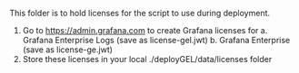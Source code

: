 This folder is to hold licenses for the script to use during deployment.

1. Go to https://admin.grafana.com to create Grafana licenses for
    a. Grafana Enterprise Logs (save as license-gel.jwt)
    b. Grafana Enterprise (save as license-ge.jwt)
2. Store these licenses in your local ./deployGEL/data/licenses folder